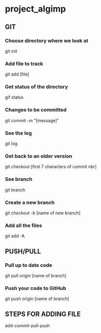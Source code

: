# project_algimp


## GIT

### Choose directory where we look at
git init

### Add file to track
git add [file]

### Get status of the directory
gif status

### Changes to be committed
git commit -m "[message]"

### See the log
git log

### Get back to an older version
git checkout [first 7 characters of commit nbr]

### See branch
git branch

### Create a new branch
git checkout -b [name of new branch]

### Add all the files
git add -A 

## PUSH/PULL

### Pull up to date code
git pull origin [name of branch]

### Push your code to GitHub
git push origin [name of branch]


## STEPS FOR ADDING FILE
add-commit-pull-push

